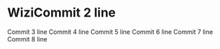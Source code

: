 # WiziCommit 2 line
Commit 3 line
Commit 4 line
Commit 5 line
Commit 6 line
Commit 7 line
Commit 8 line

